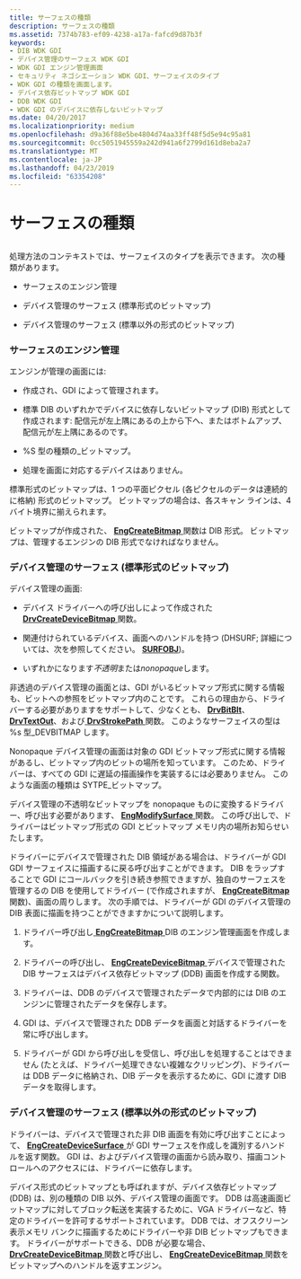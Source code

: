 ```yaml
---
title: サーフェスの種類
description: サーフェスの種類
ms.assetid: 7374b783-ef09-4238-a17a-fafcd9d87b3f
keywords:
- DIB WDK GDI
- デバイス管理のサーフェス WDK GDI
- WDK GDI エンジン管理画面
- セキュリティ ネゴシエーション WDK GDI、サーフェイスのタイプ
- WDK GDI の種類を画面します。
- デバイス依存ビットマップ WDK GDI
- DDB WDK GDI
- WDK GDI のデバイスに依存しないビットマップ
ms.date: 04/20/2017
ms.localizationpriority: medium
ms.openlocfilehash: d9a36f88e5be4804d74aa33ff48f5d5e94c95a81
ms.sourcegitcommit: 0cc5051945559a242d941a6f2799d161d8eba2a7
ms.translationtype: MT
ms.contentlocale: ja-JP
ms.lasthandoff: 04/23/2019
ms.locfileid: "63354208"
---
```

# <a name="surface-types"></a>サーフェスの種類


## <span id="ddk_surface_types_gg"></span><span id="DDK_SURFACE_TYPES_GG"></span>


処理方法のコンテキストでは、サーフェイスのタイプを表示できます。 次の種類があります。

-   サーフェスのエンジン管理

-   デバイス管理のサーフェス (標準形式のビットマップ)

-   デバイス管理のサーフェス (標準以外の形式のビットマップ)

### <a name="span-idengine-managedsurfacesspanspan-idengine-managedsurfacesspanspan-idengine-managedsurfacesspanengine-managed-surfaces"></a><span id="Engine-Managed_Surfaces"></span><span id="engine-managed_surfaces"></span><span id="ENGINE-MANAGED_SURFACES"></span>サーフェスのエンジン管理

エンジンが管理の画面には:

-   作成され、GDI によって管理されます。

-   標準 DIB のいずれかでデバイスに依存しないビットマップ (DIB) 形式として作成されます: 配信元が左上隅にあるの上から下へ、またはボトムアップ、配信元が左上隅にあるのです。

-   %S 型の種類の\_ビットマップ。

-   処理を画面に対応するデバイスはありません。

標準形式のビットマップは、1 つの平面ピクセル (各ピクセルのデータは連続的に格納) 形式のビットマップ。 ビットマップの場合は、各スキャン ラインは、4 バイト境界に揃えられます。

ビットマップが作成された、 [ **EngCreateBitmap** ](https://msdn.microsoft.com/library/windows/hardware/ff564199)関数は DIB 形式。 ビットマップは、管理するエンジンの DIB 形式でなければなりません。

### <a name="span-iddevice-managedsurfacesstandard-formatbitmapsspanspan-iddevice-managedsurfacesstandard-formatbitmapsspanspan-iddevice-managedsurfacesstandard-formatbitmapsspandevice-managed-surfaces-standard-format-bitmaps"></a><span id="Device-Managed_Surfaces__Standard-Format_Bitmaps_"></span><span id="device-managed_surfaces__standard-format_bitmaps_"></span><span id="DEVICE-MANAGED_SURFACES__STANDARD-FORMAT_BITMAPS_"></span>デバイス管理のサーフェス (標準形式のビットマップ)

デバイス管理の画面:

-   デバイス ドライバーへの呼び出しによって作成された[ **DrvCreateDeviceBitmap** ](https://msdn.microsoft.com/library/windows/hardware/ff556185)関数。

-   関連付けられているデバイス、画面へのハンドルを持つ (DHSURF; 詳細については、次を参照してください。 [ **SURFOBJ**](https://msdn.microsoft.com/library/windows/hardware/ff569901))。

-   いずれかになります*不透明*または*nonopaque*します。

非透過のデバイス管理の画面とは、GDI がいるビットマップ形式に関する情報も、ビットへの参照をビットマップ内のことです。 これらの理由から、ドライバーする必要がありますをサポートして、少なくとも、 [ **DrvBitBlt**](https://msdn.microsoft.com/library/windows/hardware/ff556180)、 [ **DrvTextOut**](https://msdn.microsoft.com/library/windows/hardware/ff557277)、および[ **DrvStrokePath** ](https://msdn.microsoft.com/library/windows/hardware/ff556316)関数。 このようなサーフェイスの型は %s 型\_DEVBITMAP します。

Nonopaque デバイス管理の画面は対象の GDI ビットマップ形式に関する情報があるし、ビットマップ内のビットの場所を知っています。 このため、ドライバーは、すべての GDI に遅延の描画操作を実装するには必要ありません。 このような画面の種類は SYTPE\_ビットマップ。

デバイス管理の不透明なビットマップを nonopaque ものに変換するドライバー、呼び出す必要があります、 [ **EngModifySurface** ](https://msdn.microsoft.com/library/windows/hardware/ff564976)関数。 この呼び出しで、ドライバーはビットマップ形式の GDI とビットマップ メモリ内の場所お知らせいたします。

ドライバーにデバイスで管理された DIB 領域がある場合は、ドライバーが GDI GDI サーフェイスに描画するに戻る呼び出すことができます。 DIB をラップすることで GDI にコールバックを引き続き参照できますが、独自のサーフェスを管理するの DIB を使用してドライバー (で作成されますが、 [ **EngCreateBitmap** ](https://msdn.microsoft.com/library/windows/hardware/ff564199)関数)、画面の周りします。 次の手順では、ドライバーが GDI のデバイス管理の DIB 表面に描画を持つことができますかについて説明します。

1.  ドライバー呼び出し[ **EngCreateBitmap** ](https://msdn.microsoft.com/library/windows/hardware/ff564199) DIB のエンジン管理画面を作成します。

2.  ドライバーの呼び出し、 [ **EngCreateDeviceBitmap** ](https://msdn.microsoft.com/library/windows/hardware/ff564204)デバイスで管理された DIB サーフェスはデバイス依存ビットマップ (DDB) 画面を作成する関数。

3.  ドライバーは、DDB のデバイスで管理されたデータで内部的には DIB のエンジンに管理されたデータを保存します。

4.  GDI は、デバイスで管理された DDB データを画面と対話するドライバーを常に呼び出します。

5.  ドライバーが GDI から呼び出しを受信し、呼び出しを処理することはできません (たとえば、ドライバー処理できない複雑なクリッピング)、ドライバーは DDB データに格納され、DIB データを表示するために、GDI に渡す DIB データを取得します。

### <a name="span-iddevice-managedsurfacesnonstandard-formatbitmapsspanspan-iddevice-managedsurfacesnonstandard-formatbitmapsspanspan-iddevice-managedsurfacesnonstandard-formatbitmapsspandevice-managed-surfaces-nonstandard-format-bitmaps"></a><span id="Device-Managed_Surfaces__Nonstandard-Format_Bitmaps_"></span><span id="device-managed_surfaces__nonstandard-format_bitmaps_"></span><span id="DEVICE-MANAGED_SURFACES__NONSTANDARD-FORMAT_BITMAPS_"></span>デバイス管理のサーフェス (標準以外の形式のビットマップ)

ドライバーは、デバイスで管理された非 DIB 画面を有効に呼び出すことによって、 [ **EngCreateDeviceSurface** ](https://msdn.microsoft.com/library/windows/hardware/ff564206)が GDI サーフェスを作成しを識別するハンドルを返す関数。 GDI は、およびデバイス管理の画面から読み取り、描画コントロールへのアクセスには、ドライバーに依存します。

デバイス形式のビットマップとも呼ばれますが、デバイス依存ビットマップ (DDB) は、別の種類の DIB 以外、デバイス管理の画面です。 DDB は高速画面ビットマップに対してブロック転送を実装するために、VGA ドライバーなど、特定のドライバーを許可するサポートされています。 DDB では、オフスクリーン表示メモリ バンクに描画するためにドライバーや非 DIB ビットマップもできます。 ドライバーがサポートできる、DDB が必要な場合、 [ **DrvCreateDeviceBitmap** ](https://msdn.microsoft.com/library/windows/hardware/ff556185)関数と呼び出し、 [ **EngCreateDeviceBitmap** ](https://msdn.microsoft.com/library/windows/hardware/ff564204)関数をビットマップへのハンドルを返すエンジン。

 

 





